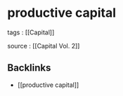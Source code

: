 # productive capital

tags
: [[Capital]]

source
: [[Capital Vol. 2]]


<a id="org5aa340a"></a>

## Backlinks

-   [[productive capital]]
